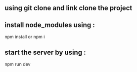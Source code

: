## using git clone and link clone the project
## install node_modules  using :
npm install or npm i
## start the server by using :
npm run dev
